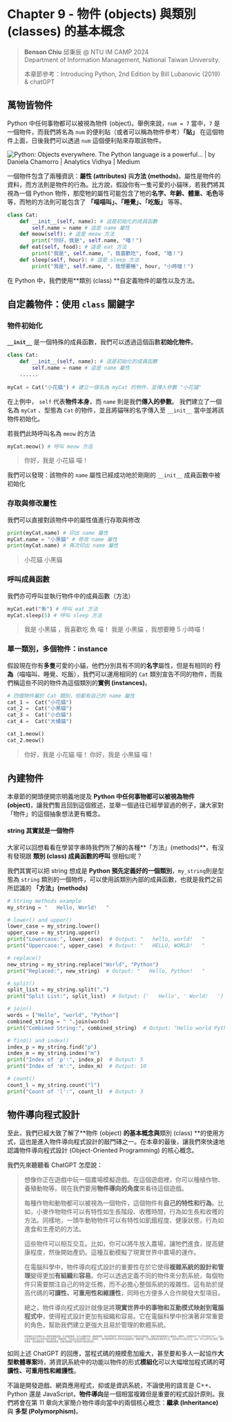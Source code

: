 # Chapter 9 - 物件 (objects) 與類別 (classes) 的基本概念

> **Benson Chiu** 邱秉辰 @ NTU IM CAMP 2024 <br>
> Department of Information Management, National Taiwan University.
>
> 本章節參考：Introducing Python, 2nd Edition by Bill Lubanovic (2019) & chatGPT

## 萬物皆物件

Python 中任何事物都可以被視為物件 (object)。舉例來說，`num = 7` 當中，`7` 是一個物件，而我們將名為 `num` 的便利貼（或者可以稱為物件參考）**「貼」** 在這個物件上面，日後我們可以透過 `num` 這個便利貼來存取該物件。

![Python: Objects everywhere. The Python language is a powerful… | by Daniela  Chamorro | Analytics Vidhya | Medium](https://miro.medium.com/v2/resize:fit:514/1*l6SQplsILMRhS1LZf3Zw1Q.jpeg)

一個物件包含了兩種資訊：**屬性 (attributes)** 與**方法 (methods)**。屬性是物件的資料，而方法則是物件的行為。比方說，假設你有一隻可愛的小貓咪，若我們將其視為一個 Python 物件，那麼牠的屬性可能包含了牠的**名字、年齡、體重、毛色**等等，而牠的方法則可能包含了 **「喵喵叫」、「睡覺」、「吃飯」** 等等。

```py
class Cat:
    def __init__(self, name): # 這是初始化的成員函數
        self.name = name # 這是 name 屬性
    def meow(self): # 這是 meow 方法
        print("你好，我是", self.name, "喵！")
    def eat(self, food): # 這是 eat 方法
        print("我是", self.name, "，我喜歡吃", food, "喵！")
    def sleep(self, hour): # 這是 sleep 方法
        print("我是", self.name, "，我想要睡", hour, "小時喵！")
```

在 Python 中，我們使用**類別 (class) **自定義物件的屬性以及方法。 

## 自定義物件：使用 `class` 關鍵字

### 物件初始化

**`__init__`** 是一個特殊的成員函數，我們可以透過這個函數**初始化物件**。

```py
class Cat:
    def __init__(self, name): # 這是初始化的成員函數
        self.name = name # 這是 name 屬性
    ......
    
myCat = Cat("小花貓") # 建立一個名為 myCat 的物件，並傳入參數 "小花貓"
```

在上例中， `self` 代表**物件本身**，而 `name` 則是我們**傳入的參數**。 我們建立了一個名為 `myCat` 、型態為 `Cat` 的物件，並且將貓咪的名字傳入至 `__init__` 當中並將該物件初始化。

若我們此時呼叫名為 `meow` 的方法

```py
myCat.meow() # 呼叫 meow 方法
```

> 你好，我是 小花貓 喵！

我們可以發現：該物件的 `name` 屬性已經成功地於剛剛的  `__init__` 成員函數中被初始化

### 存取與修改屬性

我們可以直接對該物件中的屬性值進行存取與修改

```py
print(myCat.name) # 印出 name 屬性
myCat.name = "小黑貓" # 修改 name 屬性
print(myCat.name) # 再次印出 name 屬性
```

> 小花貓 
> 小黑貓

### 呼叫成員函數

我們亦可呼叫並執行物件中的成員函數（方法）

```py
myCat.eat("魚") # 呼叫 eat 方法
myCat.sleep(5) # 呼叫 sleep 方法
```

> 我是 小黑貓 ，我喜歡吃 魚 喵！ 
> 我是 小黑貓 ，我想要睡 5 小時喵！

### 單一類別，多個物件：instance

假設現在你有**多隻**可愛的小貓，他們分別具有不同的**名字**屬性，但是有相同的 **行為**（喵喵叫、睡覺、吃飯），我們可以運用相同的 `Cat` 類別宣告不同的物件，而我們稱這些不同的物件為這個類別的**實例 (instances)**。

```py
# 四個物件屬於 Cat 類別，但都有自己的 name 屬性
cat_1 =  Cat("小花貓")
cat_2 =  Cat("小黑貓")
cat_3 =  Cat("小白貓")
cat_4 =  Cat("大橘貓")
```

```py
cat_1.meow()
cat_2.meow()
```

> 你好，我是 小花貓 喵！
> 你好，我是 小黑貓 喵！

## 內建物件

本章節的開頭便開宗明義地提及 **Python 中任何事物都可以被視為物件 (object)**，讓我們暫且回到這個敘述，並舉一個過往已經學習過的例子，讓大家對「物件」的這個抽象想法更有概念。

#### string 其實就是一個物件

大家可以回想看看在學習字串時我們所了解的各種**「方法」(methods)**，有沒有發現跟 **類別 (class) 成員函數的呼叫** 很相似呢？ 

我們其實可以把 string 想成是 **Python 預先定義好的一個類別**，`my_string`則是型態為 `string` 類別的一個物件，可以使用該類別內部的成員函數，也就是我們之前所認識的 **「方法」(methods)**

```py
# String methods example
my_string = "   Hello, World!   "

# lower() and upper()
lower_case = my_string.lower()
upper_case = my_string.upper()
print("Lowercase:", lower_case)  # Output: "   hello, world!   "
print("Uppercase:", upper_case)  # Output: "   HELLO, WORLD!   "

# replace()
new_string = my_string.replace("World", "Python")
print("Replaced:", new_string)  # Output: "   Hello, Python!   "

# split()
split_list = my_string.split(",")
print("Split List:", split_list)  # Output: ['   Hello', ' World!   ']

# join()
words = ["Hello", "world", "Python"]
combined_string = " ".join(words)
print("Combined String:", combined_string)  # Output: "Hello world Python"

# find() and index()
index_p = my_string.find("p")
index_m = my_string.index("m")
print("Index of 'p':", index_p)  # Output: 5
print("Index of 'm':", index_m)  # Output: 10

# count()
count_l = my_string.count("l")
print("Count of 'l':", count_l)  # Output: 3
```

## 物件導向程式設計

至此，我們已經大致了解了**物件 (object) **的基本概念與**類別 (class) **的使用方式，這也是進入物件導向程式設計的敲門磚之一。在本章的最後，讓我們來快速地認識物件導向程式設計 (Object-Oriented Programming) 的核心概念。

我們先來聽聽看 ChatGPT 怎麼說：

> 想像你正在遊戲中玩一個農場模擬遊戲。在這個遊戲裡，你可以種植作物、養殖動物等。現在我們要用**物件導向的角度**來看待這個遊戲。
>
> 每種作物和動物都可以被視為一個物件，這個物件有**自己的特性和行為**。比如，小麥作物物件可以有特性如生長階段、收穫時間，行為如生長和收穫的方法。同樣地，一頭牛動物物件可以有特性如飢餓程度、健康狀態，行為如進食和生產奶的方法。
>
> 這些物件可以相互交互。比如，你可以將牛放入農場，讓牠們進食，提高健康程度，然後開始產奶。這種互動模擬了現實世界中農場的運作。
>
> 在電腦科學中，物件導向程式設計的重要性在於它使得**複雜系統的設計和管理**變得更加**有組織**和**容易**。你可以透過定義不同的物件來分割系統，每個物件只需要關注自己的特定任務，而不必擔心整個系統的複雜性。這有助於提高代碼的**可讀性、可重用性和維護性**，同時也方便多人合作開發大型項目。
>
> 總之，物件導向程式設計就像是將**現實世界中的事物和互動模式映射到電腦程式中**，使得程式設計更加有組織和容易。它在電腦科學中扮演著非常重要的角色，幫助我們建立更強大且易於管理的軟體系統。
>
> <img src="https://th.bing.com/th/id/OIG.U1eQUvxjDnLjQppSzDjC?pid=ImgGn" alt="想像你正在遊戲中玩一個農場模擬遊戲。在這個遊戲裡，你可以種植作物、養殖動物等。現在我們要用**物件導向的角度**來看待這個遊戲。  每種作物和動物都可以被視為一個物件，這個物件有**自己的特性和行為**。比如，小麥作物物件可以有特性如生長階段、收穫時間，行為如生長和收穫的方法。同樣地，一頭牛動物物件可以有特性如飢餓程度、健康狀態，行為如進食和生產奶的方法。  這些物件可以相互交互。比如，你可以將牛放入農場，讓牠們進食，提高健康程度，然後開始產奶。這種互動模擬了現實世界中農場的運作。" style="zoom:33%;" />

如同上述 ChatGPT 的回應，當程式碼的規模愈加龐大，甚至要和多人一起協作**大型軟體專案**時，將資訊系統中的功能以物件的形式**模組化**可以大幅增加程式碼的**可讀性、可重用性和維護性**。

不論是開發遊戲、網頁應用程式，抑或是資訊系統，不論使用的語言是 C++、 Python 還是 JavaScript，**物件導向**是一個相當複雜但是重要的程式設計原則。我們將會在第 11 章向大家簡介物件導向當中的兩個核心概念：**繼承 (Inheritance)** 與 **多型 (Polymorphism)**。

